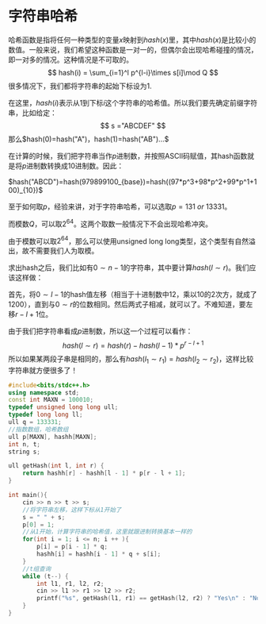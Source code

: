 # 字符串哈希

哈希函数是指将任何一种类型的变量$x$映射到$hash(x)$里，其中$hash(x)$是比较小的数值。一般来说，我们希望这种函数是一对一的，但偶尔会出现哈希碰撞的情况，即一对多的情况。这种情况是不可取的。
$$
hash(i) = \sum_{i=1}^l p^{l-i}\times s[i]\mod Q
$$
很多情况下，我们都将字符串的起始下标设为1.

在这里，$hash(i)$表示从1到下标$i$这个字符串的哈希值。所以我们要先确定前缀字符串，比如给定：
$$
s ="ABCDEF"
$$
那么$hash(0)=hash("A")，hash(1)=hash("AB")...$

在计算的时候，我们把字符串当作$p$进制数，并按照ASCII码赋值，其hash函数就是将$p$进制数转换成10进制数。因此：

$hash("ABCD")=hash(979899100_{base})=hash((97*p^3+98*p^2+99*p^1+100)_{10})$

至于如何取$p$，经验来讲，对于字符串哈希，可以选取$p = 131\ or\ 13331$。

而模数$Q$，可以取$2^{64}$。这两个取数一般情况下不会出现哈希冲突。

由于模数可以取$2^{64}$，那么可以使用unsigned long long类型，这个类型有自然溢出，故不需要我们人为取模。

求出hash之后，我们比如有$0\sim n-1$的字符串，其中要计算$hash(l\sim r)$。我们应该这样做：

首先，将$0\sim l-1$的hash值左移（相当于十进制数中12，乘以10的2次方，就成了1200），直到与$0\sim r$的位数相同。然后两式子相减，就可以了。不难知道，要左移$r-l+1$位。

由于我们把字符串看成$p$进制数，所以这一个过程可以看作：
$$
hash(l\sim r) = hash(r)-hash(l-1) * p^{r-l+1}
$$
所以如果某两段子串是相同的，那么有$hash(l_1 \sim r_1)=hash(l_2 \sim r_2)$，这样比较字符串就方便很多了！

```c++
#include<bits/stdc++.h>
using namespace std;
const int MAXN = 100010;
typedef unsigned long long ull;
typedef long long ll;
ull q = 133331;
//指数数组，哈希数组
ull p[MAXN], hashh[MAXN];
int n, t;
string s;

ull getHash(int l, int r) {
    return hashh[r] - hashh[l - 1] * p[r - l + 1];
}

int main(){
    cin >> n >> t >> s;
  	//将字符串左移，这样下标从1开始了
    s = " " + s;
    p[0] = 1;
  	//从1开始，计算字符串的哈希值，这里就跟进制转换基本一样的
    for(int i = 1; i <= n; i ++ ){
        p[i] = p[i - 1] * q;
        hashh[i] = hashh[i - 1] * q + s[i];
    }
  	//t组查询
    while (t--) {
        int l1, r1, l2, r2;
        cin >> l1 >> r1 >> l2 >> r2;
        printf("%s", getHash(l1, r1) == getHash(l2, r2) ? "Yes\n" : "No\n");
    }
}
```


